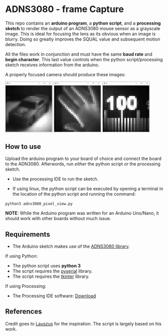 # ADNS3080 - frame Capture
This repo contains an __arduino program__, a __python script__, and a __processing sketch__ to render the output of an ADNS3080 mouse sensor as a grayscale image. This is ideal for focusing the lens as its obvious when an image is blurry. Doing so greatly improves the SQUAL value and subsequent motion detection. 

All the files work in conjunction and must have the same __baud rate__ and __begin character__. This last value controls when the python script/processing sketch receives information from the arduino. 

A properly focused camera should produce these images:

<img src = "images/car.png" width = "30%" height = "30%"> <img src = "images/hand.png" width = "30%" height = "30%"> <img src = "images/ruler.png" width = "30%" height = "30%">

## How to use
Upload the arduino program to your board of choice and connect the board to the ADN3080. Afterwords, run _either_ the python script _or_ the processing sketch. 

- Use the processing IDE to run the sketch.

- If using linux, the python script can be executed by opening a terminal in the location of the python script and running the command: 

```
python3 adns3080_pixel_view.py
```

__NOTE__: While the Arduino program was written for an Arduino Uno/Nano, it should work with other boards without much issue.

## Requirements

- The Arduino sketch makes use of the [ADNS3080 library](https://github.com/RCmags/ADNS3080). 

If using Python:
- The python script uses __python 3__ 
- The script requires the [pyserial](https://pythonhosted.org/pyserial/pyserial.html#overview) library. 
- The script requires the [tkinter](https://www.pythonguis.com/installation/install-tkinter-linux/) library.

If using Processing:
- The Processing IDE software: [Download](https://processing.org/download)

## References

Credit goes to [Lauszus](https://github.com/Lauszus/ADNS3080) for the inspiration. The script is largely based on his work.
